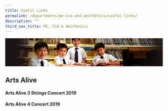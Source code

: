 ```yaml
---
title: Useful Links
permalink: /departments/pe-cca-and-aesthetics/useful-links/
description: ""
third_nav_title: PE, CCA & Aesthetics
---
```

![](/images/Sub-banner1.jpg)

Arts Alive
----------

#### Arts Alive 3 Strings Concert 2019



#### Arts Alive 4 Concert 2019
